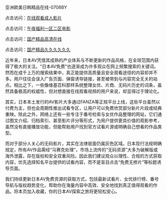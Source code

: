 亚洲欧美日韩精品在线-0708BY

点击访问：<a href="https://heiliaowzu4ur.pages.dev">在线观看成人影片</a>

点击访问：<a href="https://rtj-3zo.pages.dev/">午夜福利一区二区电影</a>

点击访问：<a href="https://heiliaozj3tjd.pages.dev">国产精品高清在线</a>

点击访问：<a href="https://vassv.pages.dev/">国产精品久久久久久久</a>



近年来，日本AV凭借其成熟的产业体系与不断更新的作品风格，在全球范围内获得了极大的关注。“日本AV免费”也逐渐成为许多观众在网上频繁搜索的关键词。然而在成千上万的搜索结果中，真正能提供高质量且安全观看途径的内容却并不多。用户往往会误入广告页面、弹窗诱导链接，甚至被带到与内容完全无关的站点。相比之下，一些像维基百科那样系统整理女优、片商、无码片历史的词条，虽然具备极高的权威性，但对想直接在线观看视频的用户来说，却显得过于理论化。

其实，日本本土发行的AV影片大多通过FANZA等正规平台上线，这些平台虽然以付费为主，但也会周期性推出试看专区，让用户可以免费欣赏部分新片片段或经典重映。除此之外，网络上还有一些专注于番号检索与女优作品整理的网站，它们通过图文介绍、归档索引、甚至影片评分等形式，为用户提供更具价值的观影参考，虽然没有直接播放功能，但能帮助用户找到官方试看片源或明确自己想看的作品类型。

而对于部分人关心的无码影片，其实在法律层面仍属灰色区域。日本现行法规明确规定，所有AV作品需经“马赛克处理”，市场上流传的“无码资源”大多为破解版或海外泄露，存在版权和安全双重风险。因此我们建议观众以理性、合规的方式获取内容，优先选择知名平台提供的试看内容，而不是盲目点击“免费无修片”等标题诱导页面。

我们持续更新日本AV免费资源的获取方式，包括最新试看片、女优排行榜、番号导航与版权趋势变化，帮助你在海量内容中高效、安全地找到真正值得观看的作品。将本页加入收藏，你的日本AV探索之旅将更轻松安心。


<span style="display:none;">[Canonical link]( https://github.com/sasds5664615/545170 ）</span>
